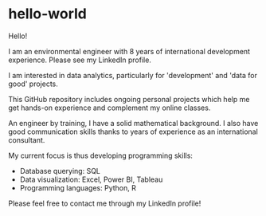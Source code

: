 # hello-world
Hello!

I am an environmental engineer with 8 years of international development experience. Please see my LinkedIn profile.

I am interested in data analytics, particularly for 'development' and 'data for good' projects.

This GitHub repository includes ongoing personal projects which help me get hands-on experience and complement my online classes.

An engineer by training, I have a solid mathematical background. I also have good communication skills thanks to years of experience as an international consultant. 

My current focus is thus developing programming skills:
- Database querying: SQL 
- Data visualization: Excel, Power BI, Tableau
- Programming languages: Python, R

Please feel free to contact me through my LinkedIn profile!
